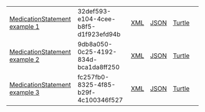 <table class="list" width="100%">            
            <tr>
                <td><a href="MedicationStatement-32def593-e104-4cee-b8f5-d1f923efd94b.html">MedicationStatement example 1</a></td>
                <td>32def593-e104-4cee-b8f5-d1f923efd94b</td>
                <td><a href="MedicationStatement-32def593-e104-4cee-b8f5-d1f923efd94b.xml.html">XML</a></td>
                <td><a href="MedicationStatement-32def593-e104-4cee-b8f5-d1f923efd94b.json.html">JSON</a></td>
                <td><a href="MedicationStatement-32def593-e104-4cee-b8f5-d1f923efd94b.ttl.html">Turtle</a></td>
                <td></td>
            </tr>
            <tr>
                <td><a href="MedicationStatement-9db8a050-0c25-4192-834d-bca1da8ff250.html">MedicationStatement example 2</a></td>
                <td>9db8a050-0c25-4192-834d-bca1da8ff250</td>
                <td><a href="MedicationStatement-9db8a050-0c25-4192-834d-bca1da8ff250.xml.html">XML</a></td>
                <td><a href="MedicationStatement-9db8a050-0c25-4192-834d-bca1da8ff250.json.html">JSON</a></td>
                <td><a href="MedicationStatement-9db8a050-0c25-4192-834d-bca1da8ff250.ttl.html">Turtle</a></td>
                <td></td>
            </tr>
            <tr>
                <td><a href="MedicationStatement-fc257fb0-8325-4f85-b29f-4c100346f527.html">MedicationStatement example 3</a></td>
                <td>fc257fb0-8325-4f85-b29f-4c100346f527</td>
                <td><a href="MedicationStatement-fc257fb0-8325-4f85-b29f-4c100346f527.xml.html">XML</a></td>
                <td><a href="MedicationStatement-fc257fb0-8325-4f85-b29f-4c100346f527.json.html">JSON</a></td>
                <td><a href="MedicationStatement-fc257fb0-8325-4f85-b29f-4c100346f527.ttl.html">Turtle</a></td>
                <td></td>
            </tr>
 </table>